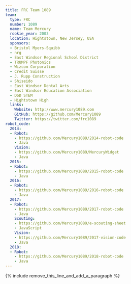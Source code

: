```yaml
---
title: FRC Team 1089
team:
  type: FRC
  number: 1089
  name: Team Mercury
  rookie_year: 2003
  location: Hightstown, New Jersey, USA
  sponsors:
  - Bristol Myers-Squibb
  - nrg
  - East Windsor Regional School District
  - TRUMPF Photonics
  - Wizcom Corporation
  - Credit Suisse
  - J. Rupp Construction
  - Shiseido
  - East Windsor Dental Arts
  - East Windsor Education Association
  - DoD STEM
  - Hightstown High
  links:
    Website: http://www.mercury1089.com
    GitHub: https://github.com/Mercury1089
    Twitter: https://twitter.com/frc1089
robot_code:
  2014:
  - Robot:
    - https://github.com/Mercury1089/2014-robot-code
    - Java
    Vision:
    - https://github.com/Mercury1089/MercuryWidget
    - Java
  2015:
  - Robot:
    - https://github.com/Mercury1089/2015-robot-code
    - Java
  2016:
  - Robot:
    - https://github.com/Mercury1089/2016-robot-code
    - Java
  2017:
  - Robot:
    - https://github.com/Mercury1089/2017-robot-code
    - Java
    Scouting:
    - https://github.com/Mercury1089/e-scouting-sheet
    - JavaScript
    Vision:
    - https://github.com/Mercury1089/2017-vision-code
    - Java
  2018:
  - Robot:
    - https://github.com/Mercury1089/2018-robot-code
    - Java
---
```


{% include remove_this_line_and_add_a_paragraph %}
